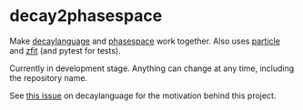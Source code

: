 # decay2phasespace
Make [decaylanguage](https://github.com/scikit-hep/decaylanguage) and [phasespace](https://github.com/zfit/phasespace) work together.
Also uses [particle](https://github.com/scikit-hep/particle) and [zfit](https://github.com/zfit/zfit) (and pytest for tests).

Currently in development stage. Anything can change at any time, including the repository name.

See [this issue](https://github.com/scikit-hep/decaylanguage/issues/86) on decaylanguage for the motivation behind this project. 
